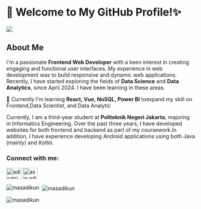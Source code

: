 <h1>👋 Welcome to My GitHub Profile!✨ </h1>

<img align="center" src="https://cdnb.artstation.com/p/assets/images/images/030/555/445/original/runny-run-homegiffy.gif?1600953104&dl=1"></img>

<h2>About Me</h2>
  <p>I'm a passionate <strong>Frontend Web Developer</strong> with a keen interest in creating engaging and functional user interfaces. My experience in web development was to build responsive and dynamic web applications. Recently, I have started exploring the fields of <strong>Data Science</strong> and <strong>Data Analytics</strong>, since April 2024. I have been learning in these areas.</p>
<p>🌱 Currently I'm learning <strong>React, Vue, NoSQL, Power BI</strong> toexpand my skill on Frontend,Data Scientist, and Data Analytic</p><p>Currently, I am a third-year student at <strong>Politeknik Negeri Jakarta</strong>, majoring in Informatics Engineering. Over the past three years, I have developed websites for both frontend and backend as part of my coursework.In addition, I have experience developing Android applications using both Java (mainly) and Kotlin.</p>


<h3 align="left">Connect with me:</h3>
<p align="left">
<a href="https://linkedin.com/in/adi-satrio-wicaksono" target="blank"><img align="center" src="https://raw.githubusercontent.com/rahuldkjain/github-profile-readme-generator/master/src/images/icons/Social/linked-in-alt.svg" alt="adi satrio wicaksono" height="30" width="40" /></a>
<a href="https://instagram.com/asw.adi" target="blank"><img align="center" src="https://raw.githubusercontent.com/rahuldkjain/github-profile-readme-generator/master/src/images/icons/Social/instagram.svg" alt="asw.adi" height="30" width="40" /></a>
</p>

<p><img align="left" src="https://github-readme-stats.vercel.app/api/top-langs?username=masadikun&show_icons=true&locale=en&layout=compact" alt="masadikun" /></p>

<p>&nbsp;<img align="center" src="https://github-readme-stats.vercel.app/api?username=masadikun&show_icons=true&locale=en" alt="masadikun" /></p>

<p><img align="center" src="https://github-readme-streak-stats.herokuapp.com/?user=masadikun&" alt="masadikun" /></p>
<!--
**MasAdiKun/MasAdiKun** is a ✨ _special_ ✨ repository because its `README.md` (this file) appears on your GitHub profile.

Here are some ideas to get you started:

- 🔭 I’m currently working on ...
- 🌱 I’m currently learning React, Vue, NoSQL, PowerBI
- 👯 I’m looking to collaborate on ...
- 🤔 I’m looking for help with ...
- 💬 Ask me about ...
- 📫 How to reach me: ...
- 😄 Pronouns: ...
- ⚡ Fun fact: ...
-->
